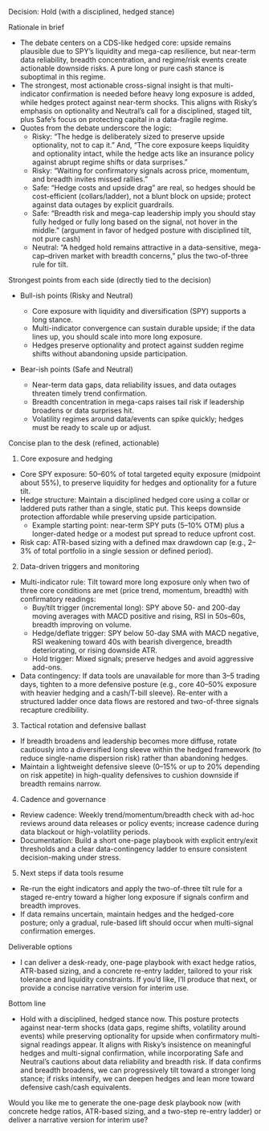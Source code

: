 Decision: Hold (with a disciplined, hedged stance)

Rationale in brief
- The debate centers on a CDS-like hedged core: upside remains plausible due to SPY’s liquidity and mega-cap resilience, but near-term data reliability, breadth concentration, and regime/risk events create actionable downside risks. A pure long or pure cash stance is suboptimal in this regime.
- The strongest, most actionable cross-signal insight is that multi-indicator confirmation is needed before heavy long exposure is added, while hedges protect against near-term shocks. This aligns with Risky’s emphasis on optionality and Neutral’s call for a disciplined, staged tilt, plus Safe’s focus on protecting capital in a data-fragile regime.
- Quotes from the debate underscore the logic:
  - Risky: “The hedge is deliberately sized to preserve upside optionality, not to cap it.” And, “The core exposure keeps liquidity and optionality intact, while the hedge acts like an insurance policy against abrupt regime shifts or data surprises.”
  - Risky: “Waiting for confirmatory signals across price, momentum, and breadth invites missed rallies.”
  - Safe: “Hedge costs and upside drag” are real, so hedges should be cost-efficient (collars/ladder), not a blunt block on upside; protect against data outages by explicit guardrails.
  - Safe: “Breadth risk and mega-cap leadership imply you should stay fully hedged or fully long based on the signal, not hover in the middle.” (argument in favor of hedged posture with disciplined tilt, not pure cash)
  - Neutral: “A hedged hold remains attractive in a data-sensitive, mega-cap–driven market with breadth concerns,” plus the two-of-three rule for tilt.

Strongest points from each side (directly tied to the decision)
- Bull-ish points (Risky and Neutral)
  - Core exposure with liquidity and diversification (SPY) supports a long stance.
  - Multi-indicator convergence can sustain durable upside; if the data lines up, you should scale into more long exposure.
  - Hedges preserve optionality and protect against sudden regime shifts without abandoning upside participation.

- Bear-ish points (Safe and Neutral)
  - Near-term data gaps, data reliability issues, and data outages threaten timely trend confirmation.
  - Breadth concentration in mega-caps raises tail risk if leadership broadens or data surprises hit.
  - Volatility regimes around data/events can spike quickly; hedges must be ready to scale up or adjust.

Concise plan to the desk (refined, actionable)
1) Core exposure and hedging
- Core SPY exposure: 50–60% of total targeted equity exposure (midpoint about 55%), to preserve liquidity for hedges and optionality for a future tilt.
- Hedge structure: Maintain a disciplined hedged core using a collar or laddered puts rather than a single, static put. This keeps downside protection affordable while preserving upside participation.
  - Example starting point: near-term SPY puts (5–10% OTM) plus a longer-dated hedge or a modest put spread to reduce upfront cost.
- Risk cap: ATR-based sizing with a defined max drawdown cap (e.g., 2–3% of total portfolio in a single session or defined period).

2) Data-driven triggers and monitoring
- Multi-indicator rule: Tilt toward more long exposure only when two of three core conditions are met (price trend, momentum, breadth) with confirmatory readings:
  - Buy/tilt trigger (incremental long): SPY above 50- and 200-day moving averages with MACD positive and rising, RSI in 50s–60s, breadth improving on volume.
  - Hedge/deflate trigger: SPY below 50-day SMA with MACD negative, RSI weakening toward 40s with bearish divergence, breadth deteriorating, or rising downside ATR.
  - Hold trigger: Mixed signals; preserve hedges and avoid aggressive add-ons.
- Data contingency: If data tools are unavailable for more than 3–5 trading days, tighten to a more defensive posture (e.g., core 40–50% exposure with heavier hedging and a cash/T-bill sleeve). Re-enter with a structured ladder once data flows are restored and two-of-three signals recapture credibility.

3) Tactical rotation and defensive ballast
- If breadth broadens and leadership becomes more diffuse, rotate cautiously into a diversified long sleeve within the hedged framework (to reduce single-name dispersion risk) rather than abandoning hedges.
- Maintain a lightweight defensive sleeve (0–15% or up to 20% depending on risk appetite) in high-quality defensives to cushion downside if breadth remains narrow.

4) Cadence and governance
- Review cadence: Weekly trend/momentum/breadth check with ad-hoc reviews around data releases or policy events; increase cadence during data blackout or high-volatility periods.
- Documentation: Build a short one-page playbook with explicit entry/exit thresholds and a clear data-contingency ladder to ensure consistent decision-making under stress.

5) Next steps if data tools resume
- Re-run the eight indicators and apply the two-of-three tilt rule for a staged re-entry toward a higher long exposure if signals confirm and breadth improves.
- If data remains uncertain, maintain hedges and the hedged-core posture; only a gradual, rule-based lift should occur when multi-signal confirmation emerges.

Deliverable options
- I can deliver a desk-ready, one-page playbook with exact hedge ratios, ATR-based sizing, and a concrete re-entry ladder, tailored to your risk tolerance and liquidity constraints. If you’d like, I’ll produce that next, or provide a concise narrative version for interim use.

Bottom line
- Hold with a disciplined, hedged stance now. This posture protects against near-term shocks (data gaps, regime shifts, volatility around events) while preserving optionality for upside when confirmatory multi-signal readings appear. It aligns with Risky’s insistence on meaningful hedges and multi-signal confirmation, while incorporating Safe and Neutral’s cautions about data reliability and breadth risk. If data confirms and breadth broadens, we can progressively tilt toward a stronger long stance; if risks intensify, we can deepen hedges and lean more toward defensive cash/cash equivalents.

Would you like me to generate the one-page desk playbook now (with concrete hedge ratios, ATR-based sizing, and a two-step re-entry ladder) or deliver a narrative version for interim use?